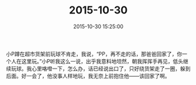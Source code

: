 ﻿---
title: "2015-10-30"
date: 2015-10-30 15:25:00
tags:
categories: 爸爸
---
小P蹲在超市货架前玩球不肯走，我说，“PP，再不走的话，那爸爸回家了，你一个人在这里玩。”小P听我这么一说，出乎我意料地坦然，朝我挥挥手再见，低头继续玩球。我心里咯噔一下，怎么办，话已经说出口了，只好绕货架走了一圈，躲到后面。好一会了，他没事人样地玩，我无奈上前抱住他——该回家了啊。